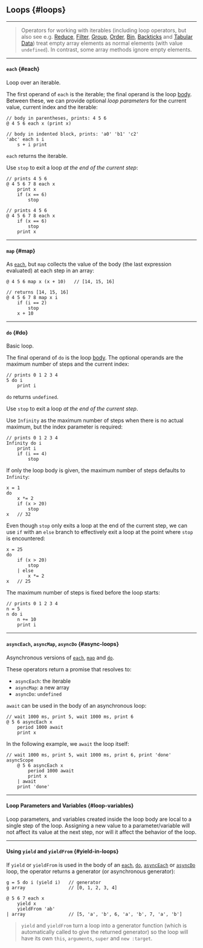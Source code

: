 ## Loops {#loops}

---

> Operators for working with iterables (including loop operators, but also see e.g. [Reduce](#reduce), [Filter](#filter), [Group](#group), [Order](#order), [Bin](#bin), [Backticks](#backticks) and [Tabular Data](#tabular-data)) treat empty array elements as normal elements (with value `undefined`). In contrast, some array methods ignore empty elements.

---

#### `each` {#each}

Loop over an iterable.

The first operand of `each` is the iterable; the final operand is the loop [body](#body-operands). Between these, we can provide optional _loop parameters_ for the current value, current index and the iterable:

```
// body in parentheses, prints: 4 5 6
@ 4 5 6 each x (print x)

// body in indented block, prints: 'a0' 'b1' 'c2'
'abc' each s i
    s + i print
```

`each` returns the iterable.

Use `stop` to exit a loop _at the end of the current step_:

```
// prints 4 5 6
@ 4 5 6 7 8 each x
    print x
    if (x == 6)
        stop

// prints 4 5 6
@ 4 5 6 7 8 each x
    if (x == 6)
        stop
    print x
```

---

#### `map` {#map}

As [`each`](#each), but `map` collects the value of the body (the last expression evaluated) at each step in an array:

```
@ 4 5 6 map x (x + 10)   // [14, 15, 16]

// returns [14, 15, 16]
@ 4 5 6 7 8 map x i
    if (i == 2)
        stop
    x + 10
```

---

#### `do` {#do}

Basic loop.

The final operand of `do` is the loop [body](#body-operands). The optional operands are the maximum number of steps and the current index:

```
// prints 0 1 2 3 4
5 do i
    print i
```

`do` returns `undefined`.

Use `stop` to exit a loop _at the end of the current step_.

Use `Infinity` as the maximum number of steps when there is no actual maximum, but the index parameter is required:

```
// prints 0 1 2 3 4
Infinity do i
    print i
    if (i == 4)
        stop
```

If only the loop body is given, the maximum number of steps defaults to `Infinity`:

```
x = 1
do
    x *= 2
    if (x > 20)
        stop
x   // 32
```

Even though `stop` only exits a loop at the end of the current step, we can use `if` with an `else` branch to effectively exit a loop at the point where `stop` is encountered:

```
x = 25
do
    if (x > 20)
        stop
    | else
        x *= 2
x   // 25
```

The maximum number of steps is fixed before the loop starts:

```
// prints 0 1 2 3 4
n = 5
n do i
    n += 10
    print i
```

---

#### `asyncEach`, `asyncMap`, `asyncDo` {#async-loops}

Asynchronous versions of [`each`](#each), [`map`](#map) and [`do`](#do).

These operators return a promise that resolves to:

* `asyncEach`: the iterable
* `asyncMap`: a new array
* `asyncDo`: `undefined`

`await` can be used in the body of an asynchronous loop:

```
// wait 1000 ms, print 5, wait 1000 ms, print 6 
@ 5 6 asyncEach x
    period 1000 await
    print x
```

In the following example, we `await` the loop itself:

```
// wait 1000 ms, print 5, wait 1000 ms, print 6, print 'done'
asyncScope
    @ 5 6 asyncEach x
        period 1000 await
        print x
    | await
    print 'done'
```

---

#### Loop Parameters and Variables {#loop-variables}

Loop parameters, and variables created inside the loop body are local to a single step of the loop. Assigning a new value to a parameter/variable will not affect its value at the next step, nor will it affect the behavior of the loop.

---

#### Using `yield` and `yieldFrom` {#yield-in-loops}

If `yield` or `yieldFrom` is used in the body of an [`each`](#each), [`do`](#do), [`asyncEach`](#async-loops) or [`asyncDo`](#async-loops) loop, the operator returns a generator (or asynchronous generator):

```
g = 5 do i (yield i)   // generator
g array                // [0, 1, 2, 3, 4]

@ 5 6 7 each x
    yield x
    yieldFrom 'ab'
| array                // [5, 'a', 'b', 6, 'a', 'b', 7, 'a', 'b']
```

> `yield` and `yieldFrom` turn a loop into a generator function (which is automatically called to give the returned generator) so the loop will have its own `this`, `arguments`, `super` and `new :target`.